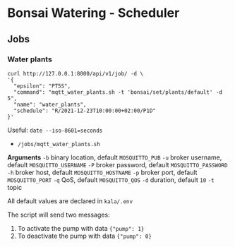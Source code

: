 # Bonsai Watering - Scheduler

## Jobs

### Water plants
```shell
curl http://127.0.0.1:8000/api/v1/job/ -d \
'{
  "epsilon": "PT5S",
  "command": "mqtt_water_plants.sh -t 'bonsai/set/plants/default' -d 5",
  "name": "water_plants",
  "schedule": "R/2021-12-23T10:00:00+02:00/P1D"
}'
```
Useful: `date --iso-8601=seconds`

- `/jobs/mqtt_water_plants.sh`

**Arguments**
`-b` binary location, default `MOSQUITTO_PUB`
`-u` broker username, default `MOSQUITTO_USERNAME`
`-P` broker password, default `MOSQUITTO_PASSWORD`
`-h` broker host, default `MOSQUITTO_HOSTNAME`
`-p` broker port, default `MOSQUITTO_PORT`
`-q` QoS, default `MOSQUITTO_QOS`
`-d` duration, default `10`
`-t` topic

All default values are declared in `kala/.env`

The script will send two messages: 
1) To activate the pump with data `{"pump": 1}`
2) To deactivate the pump with data `{"pump": 0}`
